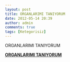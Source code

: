 ```yaml
---
layout: post
title: ORGANLARIMI TANIYORUM
date: 2012-05-14 20:39
author: admin
comments: true
tags: [Ketegorisiz]
---
```

ORGANLARIMI TANIYORUM

<strong><a href="http://egitimvaktim.com/dosyalar/2012/05/ORGANLARIMI-TANIYORUM.zip">ORGANLARIMI TANIYORUM</a></strong>
